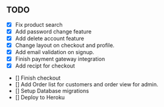 ## TODO

- [x] Fix product search 
- [x] Add password change feature
- [x] Add delete account feature
- [x] Change layout on checkout and profile.
- [x] Add email validation on signup.
- [x] Finish payment gateway integration
- [X] Add recipt for checkout
- [] Finish checkout
- [] Add Order list for customers and order view for admin.
- [] Setup Database migrations
- [] Deploy to Heroku
 
